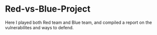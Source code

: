 # Red-vs-Blue-Project
Here I played both Red team and Blue team, and compiled a report on the vulnerabilites and ways to defend.
